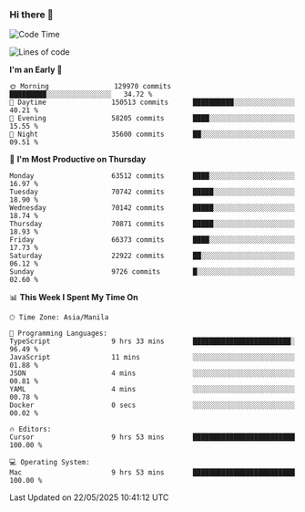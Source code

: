 ### Hi there 👋

<!--START_SECTION:waka-->
![Code Time](http://img.shields.io/badge/Code%20Time-6%2C056%20hrs%2030%20mins-blue)

![Lines of code](https://img.shields.io/badge/From%20Hello%20World%20I%27ve%20Written-132.7%20million%20lines%20of%20code-blue)

**I'm an Early 🐤** 

```text
🌞 Morning                129970 commits      █████████░░░░░░░░░░░░░░░░   34.72 % 
🌆 Daytime                150513 commits      ██████████░░░░░░░░░░░░░░░   40.21 % 
🌃 Evening                58205 commits       ████░░░░░░░░░░░░░░░░░░░░░   15.55 % 
🌙 Night                  35600 commits       ██░░░░░░░░░░░░░░░░░░░░░░░   09.51 % 
```
📅 **I'm Most Productive on Thursday** 

```text
Monday                   63512 commits       ████░░░░░░░░░░░░░░░░░░░░░   16.97 % 
Tuesday                  70742 commits       █████░░░░░░░░░░░░░░░░░░░░   18.90 % 
Wednesday                70142 commits       █████░░░░░░░░░░░░░░░░░░░░   18.74 % 
Thursday                 70871 commits       █████░░░░░░░░░░░░░░░░░░░░   18.93 % 
Friday                   66373 commits       ████░░░░░░░░░░░░░░░░░░░░░   17.73 % 
Saturday                 22922 commits       ██░░░░░░░░░░░░░░░░░░░░░░░   06.12 % 
Sunday                   9726 commits        █░░░░░░░░░░░░░░░░░░░░░░░░   02.60 % 
```


📊 **This Week I Spent My Time On** 

```text
🕑︎ Time Zone: Asia/Manila

💬 Programming Languages: 
TypeScript               9 hrs 33 mins       ████████████████████████░   96.49 % 
JavaScript               11 mins             ░░░░░░░░░░░░░░░░░░░░░░░░░   01.88 % 
JSON                     4 mins              ░░░░░░░░░░░░░░░░░░░░░░░░░   00.81 % 
YAML                     4 mins              ░░░░░░░░░░░░░░░░░░░░░░░░░   00.78 % 
Docker                   0 secs              ░░░░░░░░░░░░░░░░░░░░░░░░░   00.02 % 

🔥 Editors: 
Cursor                   9 hrs 53 mins       █████████████████████████   100.00 % 

💻 Operating System: 
Mac                      9 hrs 53 mins       █████████████████████████   100.00 % 
```


 Last Updated on 22/05/2025 10:41:12 UTC
<!--END_SECTION:waka-->


<!--
**rad182/rad182** is a ✨ _special_ ✨ repository because its `README.md` (this file) appears on your GitHub profile.

Here are some ideas to get you started:

- 🔭 I’m currently working on ...
- 🌱 I’m currently learning ...
- 👯 I’m looking to collaborate on ...
- 🤔 I’m looking for help with ...
- 💬 Ask me about ...
- 📫 How to reach me: ...
- 😄 Pronouns: ...
- ⚡ Fun fact: ...
-->
